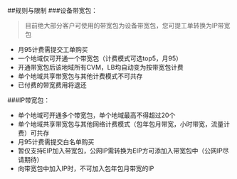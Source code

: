 ##规则与限制
###设备带宽包：
>目前绝大部分客户可使用的带宽包为设备带宽包，您可提工单转换为IP带宽包

- 月95计费需提交工单购买
- 一个地域仅可开通一个带宽包（计费模式可选top5，月95）
- 开通带宽包后该地域所有CVM，LB均自动变为按带宽包计费
- 单个地域共享带宽包与其他计费模式不可共存
- 已付费的带宽费用将退还

###IP带宽包：

- 单个地域可开通多个带宽包，单个地域最高不得超过20个
- 单个地域共享带宽包与其他网络计费模式（包年包月带宽，小时带宽，流量计费）可共存
- 月95计费需提交白名单购买
- 暂仅支持EIP加入带宽包，公网IP需转换为EIP方可添加入带宽包中（公网IP尽请期待）
- 向带宽包中加入IP时，不可加入包年包月带宽的IP